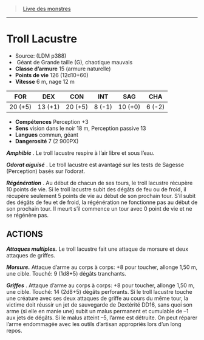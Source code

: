 ﻿> [Livre des monstres](tome_of_beasts.md)

---

# Troll Lacustre

- Source: (LDM p388)
-  Géant de Grande taille (G), chaotique mauvais
- **Classe d’armure** 15 (armure naturelle)
- **Points de vie** 126 (12d10+60)
- **Vitesse** 6 m, nage 12 m

|FOR|DEX|CON|INT|SAG|CHA|
|---|---|---|---|---|---|
|20 (+5)|13 (+1)|20 (+5)|8 (-1)|10 (+0)|6 (-2)|

- **Compétences** Perception +3
- **Sens** vision dans le noir 18 m, Perception passive 13
- **Langues** commun, géant
- **Dangerosité** 7 (2 900PX)

**_Amphibie_** . Le troll lacustre respire à l’air libre et sous l’eau.

**_Odorat aiguisé_** . Le troll lacustre est avantagé sur les tests de Sagesse (Perception) basés sur l’odorat.

**_Régénération_** . Au début de chacun de ses tours, le troll lacustre récupère 10 points de vie. Si le troll lacustre subit des dégâts de feu ou de froid, il récupère seulement 5 points de vie au début de son prochain tour. S’il subit des dégâts de feu et de froid, la régénération ne fonctionne pas au début de son prochain tour. Il meurt s’il commence un tour avec 0 point de vie et ne se régénère pas.

## ACTIONS

**_Attaques multiples._** Le troll lacustre fait une attaque de morsure et deux attaques de griffes.

**_Morsure._** Attaque d’arme au corps à corps: +8 pour toucher, allonge 1,50 m, une cible. Touché: 9 (1d8+5) dégâts tranchants.

**_Griffes_** . Attaque d’arme au corps à corps: +8 pour toucher, allonge 1,50 m, une cible. Touché: 14 (2d8+5) dégâts perforants. Si le troll lacustre touche une créature avec ses deux attaques de griffe au cours du même tour, la victime doit réussir un jet de sauvegarde de Dextérité DD16, sans quoi son arme (si elle en manie une) subit un malus permanent et cumulable de –1 aux jets de dégâts. Si le malus atteint –5, l’arme est détruite. On peut réparer l’arme endommagée avec les outils d’artisan appropriés lors d’un long repos.

